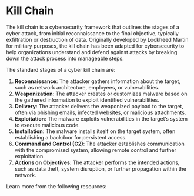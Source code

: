 # Kill Chain

The kill chain is a cybersecurity framework that outlines the stages of a cyber attack, from initial reconnaissance to the final objective, typically exfiltration or destruction of data. Originally developed by Lockheed Martin for military purposes, the kill chain has been adapted for cybersecurity to help organizations understand and defend against attacks by breaking down the attack process into manageable steps.

The standard stages of a cyber kill chain are:

1. **Reconnaissance**: The attacker gathers information about the target, such as network architecture, employees, or vulnerabilities.
2. **Weaponization**: The attacker creates or customizes malware based on the gathered information to exploit identified vulnerabilities.
3. **Delivery**: The attacker delivers the weaponized payload to the target, often via phishing emails, infected websites, or malicious attachments.
4. **Exploitation**: The malware exploits vulnerabilities in the target’s system to execute malicious code.
5. **Installation**: The malware installs itself on the target system, often establishing a backdoor for persistent access.
6. **Command and Control (C2)**: The attacker establishes communication with the compromised system, allowing remote control and further exploitation.
7. **Actions on Objectives**: The attacker performs the intended actions, such as data theft, system disruption, or further propagation within the network.

Learn more from the following resources:

